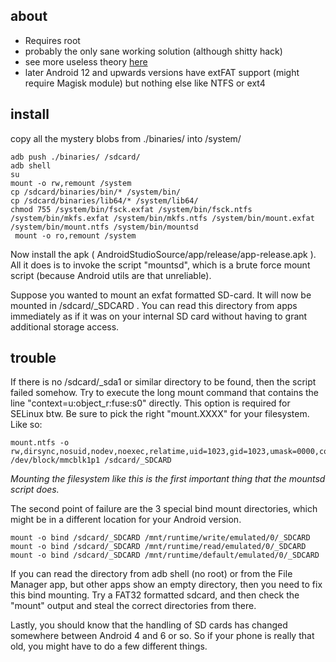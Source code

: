 ## about

* Requires root
* probably the only sane working solution (although shitty hack)
* see more useless theory [here](https://github.com/ballerburg9005/android-nougat-vold-with-exfat-ntfs-ext4-sdcard-usb-support)
* later Android 12 and upwards versions have extFAT support (might require Magisk module) but nothing else like NTFS or ext4

## install

copy all the mystery blobs from ./binaries/ into /system/

```
adb push ./binaries/ /sdcard/
adb shell
su
mount -o rw,remount /system 
cp /sdcard/binaries/bin/* /system/bin/
cp /sdcard/binaries/lib64/* /system/lib64/
chmod 755 /system/bin/fsck.exfat /system/bin/fsck.ntfs /system/bin/mkfs.exfat /system/bin/mkfs.ntfs /system/bin/mount.exfat /system/bin/mount.ntfs /system/bin/mountsd
 mount -o ro,remount /system
 ```
 
Now install the apk ( AndroidStudioSource/app/release/app-release.apk ). All it does is to invoke the script "mountsd", which is a brute force mount script (because Android utils are that unreliable).
 
Suppose you wanted to mount an exfat formatted SD-card. It will now be mounted in /sdcard/_SDCARD . You can read this directory from apps immediately as if it was on your internal SD card without having to grant additional storage access.

## trouble

If there is no /sdcard/_sda1 or similar directory to be found, then the script failed somehow. Try to execute the long mount command that contains the line "context=u:object_r:fuse:s0" directly. This option is required for SELinux btw. Be sure to pick the right "mount.XXXX" for your filesystem. Like so:

```
mount.ntfs -o rw,dirsync,nosuid,nodev,noexec,relatime,uid=1023,gid=1023,umask=0000,context=u:object_r:fuse:s0 /dev/block/mmcblk1p1 /sdcard/_SDCARD
```
*Mounting the filesystem like this is the first important thing that the mountsd script does.*

The second point of failure are the 3 special bind mount directories, which might be in a different location for your Android version. 

```
mount -o bind /sdcard/_SDCARD /mnt/runtime/write/emulated/0/_SDCARD
mount -o bind /sdcard/_SDCARD /mnt/runtime/read/emulated/0/_SDCARD
mount -o bind /sdcard/_SDCARD /mnt/runtime/default/emulated/0/_SDCARD
```

If you can read the directory from adb shell (no root) or from the File Manager app, but other apps show an empty directory, then you need to fix this bind mounting. Try a FAT32 formatted sdcard, and then check the "mount" output and steal the correct directories from there.

Lastly, you should know that the handling of SD cards has changed somewhere between Android 4 and 6 or so. So if your phone is really that old, you might have to do a few different things.
